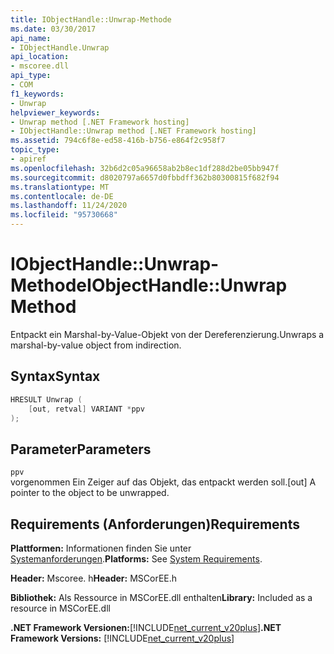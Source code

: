```yaml
---
title: IObjectHandle::Unwrap-Methode
ms.date: 03/30/2017
api_name:
- IObjectHandle.Unwrap
api_location:
- mscoree.dll
api_type:
- COM
f1_keywords:
- Unwrap
helpviewer_keywords:
- Unwrap method [.NET Framework hosting]
- IObjectHandle::Unwrap method [.NET Framework hosting]
ms.assetid: 794c6f8e-ed58-416b-b756-e864f2c958f7
topic_type:
- apiref
ms.openlocfilehash: 32b6d2c05a96658ab2b8ec1df288d2be05bb947f
ms.sourcegitcommit: d8020797a6657d0fbbdff362b80300815f682f94
ms.translationtype: MT
ms.contentlocale: de-DE
ms.lasthandoff: 11/24/2020
ms.locfileid: "95730668"
---
```

# <a name="iobjecthandleunwrap-method"></a><span data-ttu-id="7b8c3-102">IObjectHandle::Unwrap-Methode</span><span class="sxs-lookup"><span data-stu-id="7b8c3-102">IObjectHandle::Unwrap Method</span></span>

<span data-ttu-id="7b8c3-103">Entpackt ein Marshal-by-Value-Objekt von der Dereferenzierung.</span><span class="sxs-lookup"><span data-stu-id="7b8c3-103">Unwraps a marshal-by-value object from indirection.</span></span>  
  
## <a name="syntax"></a><span data-ttu-id="7b8c3-104">Syntax</span><span class="sxs-lookup"><span data-stu-id="7b8c3-104">Syntax</span></span>  
  
```cpp  
HRESULT Unwrap (  
    [out, retval] VARIANT *ppv  
);  
```  
  
## <a name="parameters"></a><span data-ttu-id="7b8c3-105">Parameter</span><span class="sxs-lookup"><span data-stu-id="7b8c3-105">Parameters</span></span>  

 `ppv`  
 <span data-ttu-id="7b8c3-106">vorgenommen Ein Zeiger auf das Objekt, das entpackt werden soll.</span><span class="sxs-lookup"><span data-stu-id="7b8c3-106">[out] A pointer to the object to be unwrapped.</span></span>  
  
## <a name="requirements"></a><span data-ttu-id="7b8c3-107">Requirements (Anforderungen)</span><span class="sxs-lookup"><span data-stu-id="7b8c3-107">Requirements</span></span>  

 <span data-ttu-id="7b8c3-108">**Plattformen:** Informationen finden Sie unter [Systemanforderungen](../../get-started/system-requirements.md).</span><span class="sxs-lookup"><span data-stu-id="7b8c3-108">**Platforms:** See [System Requirements](../../get-started/system-requirements.md).</span></span>  
  
 <span data-ttu-id="7b8c3-109">**Header:** Mscoree. h</span><span class="sxs-lookup"><span data-stu-id="7b8c3-109">**Header:** MSCorEE.h</span></span>  
  
 <span data-ttu-id="7b8c3-110">**Bibliothek:** Als Ressource in MSCorEE.dll enthalten</span><span class="sxs-lookup"><span data-stu-id="7b8c3-110">**Library:** Included as a resource in MSCorEE.dll</span></span>  
  
 <span data-ttu-id="7b8c3-111">**.NET Framework Versionen:**[!INCLUDE[net_current_v20plus](../../../../includes/net-current-v20plus-md.md)]</span><span class="sxs-lookup"><span data-stu-id="7b8c3-111">**.NET Framework Versions:** [!INCLUDE[net_current_v20plus](../../../../includes/net-current-v20plus-md.md)]</span></span>  
